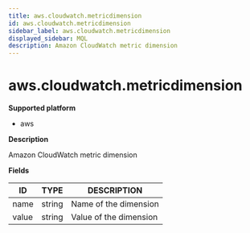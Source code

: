 ```yaml
---
title: aws.cloudwatch.metricdimension
id: aws.cloudwatch.metricdimension
sidebar_label: aws.cloudwatch.metricdimension
displayed_sidebar: MQL
description: Amazon CloudWatch metric dimension
---
```


# aws.cloudwatch.metricdimension

**Supported platform**

- aws

**Description**

Amazon CloudWatch metric dimension

**Fields**

| ID    | TYPE   | DESCRIPTION            |
| ----- | ------ | ---------------------- |
| name  | string | Name of the dimension  |
| value | string | Value of the dimension |

